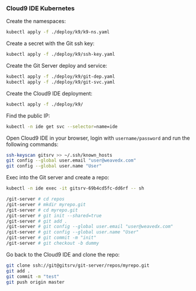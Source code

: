 ### Cloud9 IDE Kubernetes

Create the namespaces:

```bash
kubectl apply -f ./deploy/k9/k9-ns.yaml
```

Create a secret with the Git ssh key:

```bash
kubectl apply -f ./deploy/k9/ssh-key.yaml
```

Create the Git Server deploy and service:

```bash
kubectl apply -f ./deploy/k9/git-dep.yaml
kubectl apply -f ./deploy/k9/git-svc.yaml
```

Create the Cloud9 IDE deployment:

```bash
kubectl apply -f ./deploy/k9/
```

Find the public IP:

```bash
kubectl -n ide get svc --selector=name=ide
```

Open Cloud9 IDE in your browser, login with `username/password` and run the following commands:

```bash
ssh-keyscan gitsrv >> ~/.ssh/known_hosts
git config --global user.email "user@weavedx.com" 
git config --global user.name "User"
```

Exec into the Git server and create a repo:

```bash
kubectl -n ide exec -it gitsrv-69b4cd5fc-dd6rf -- sh

/git-server # cd repos
/git-server # mkdir myrepo.git
/git-server # cd myrepo.git
/git-server # git init --shared=true
/git-server # git add .
/git-server # git config --global user.email "user@weavedx.com" 
/git-server # git config --global user.name "User"
/git-server # git commit -m "init"
/git-server # git checkout -b dummy
```

Go back to the Cloud9 IDE and clone the repo:

```bash
git clone ssh://git@gitsrv/git-server/repos/myrepo.git
git add .
git commit -m "test"
git push origin master
```
